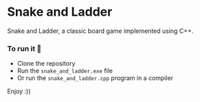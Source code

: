 # Snake and Ladder

Snake and Ladder, a classic board game implemented using C++.

### To run it 🐍

* Clone the repository 
* Run the `snake_and_ladder.exe` file 
* Or run the `snake_and_ladder.cpp` program in a compiler

Enjoy :))
